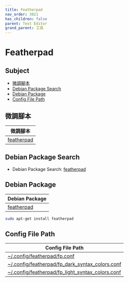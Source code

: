 ```yaml
---
title: Featherpad
nav_order: 3021
has_children: false
parent: Text Editor
grand_parent: 工具
---
```



# Featherpad


## Subject

* [微調腳本](#微調腳本)
* [Debian Package Search](#debian-package-search)
* [Debian Package](#debian-package)
* [Config File Path](#config-file-path)


## 微調腳本

| 微調腳本 |
| --- |
| [featherpad](https://github.com/samwhelp/debian-adjustment/tree/main/prototype/tool/featherpad) |


## Debian Package Search

* Debian Package Search: [featherpad](https://packages.debian.org/search?searchon=names&keywords=featherpad)


## Debian Package

| Debian Package |
| --- |
| [featherpad](https://packages.debian.org/stable/featherpad) |

``` sh
sudo apt-get install featherpad
```


## Config File Path

| Config File Path |
| ---------------- |
| [~/.config/featherpad/fp.conf](https://github.com/samwhelp/debian-adjustment/tree/main/prototype/tool/featherpad/asset/overlay/etc/skel/.config/featherpad/fp.conf) |
| [~/.config/featherpad/fp_dark_syntax_colors.conf](https://github.com/samwhelp/debian-adjustment/tree/main/prototype/tool/featherpad/asset/overlay/etc/skel/.config/featherpad/fp_dark_syntax_colors.conf) |
| [~/.config/featherpad/fp_light_syntax_colors.conf](https://github.com/samwhelp/debian-adjustment/tree/main/prototype/tool/featherpad/asset/overlay/etc/skel/.config/featherpad/fp_light_syntax_colors.conf) |
